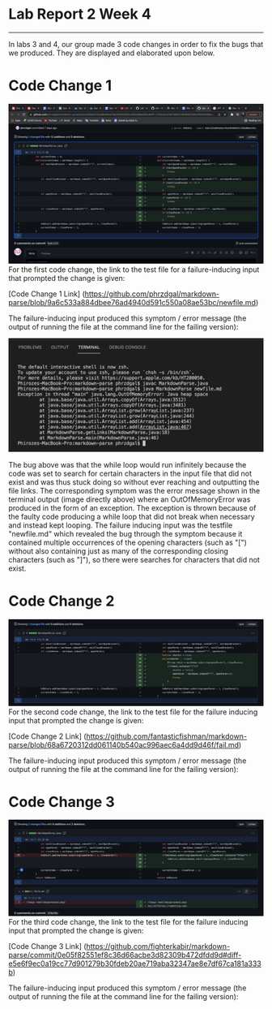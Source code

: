 # Lab Report 2 Week 4
---
In labs 3 and 4, our group made 3 code changes in order to fix the bugs that we produced. They are displayed and elaborated upon below. 

# Code Change 1
![Image 1](LL1.png)
For the first code change, the link to the test file for a failure-inducing input that prompted the change is given: 

[Code Change 1 Link] (https://github.com/phrzdgal/markdown-parse/blob/9a6c533a884dbee76ad4940d591c550a08ae53bc/newfile.md)

The failure-inducing input produced this symptom / error message (the output of running the file at the command line for the failing version):

![Image 1](ZZ.png)

The bug above was that the while loop would run infinitely because the code was set to search for certain characters in the input file that did not exist and was thus stuck doing so without ever reaching and outputting the file links. The corresponding symptom was the error message shown in the terminal output (image directly above) where an OutOfMemoryError was produced in the form of an exception. The exception is thrown because of the faulty code producing a while loop that did not break when necessary and instead kept looping. The failure inducing input was the testfile "newfile.md" which revealed the bug through the symptom because it contained multiple occurrences of the opening characters (such as "[") without also containing just as many of the corresponding closing characters (such as "]"), so there were searches for characters that did not exist. 

# Code Change 2
![Image 2](LL2.png)
For the second code change, the link to the test file for the failure inducing input that prompted the change is given: 

[Code Change 2 Link] (https://github.com/fantasticfishman/markdown-parse/blob/68a6720312dd061140b540ac996aec6a4dd9d46f/fail.md)

The failure-inducing input produced this symptom / error message (the output of running the file at the command line for the failing version):

# Code Change 3
![Image 3](LL3.png)
For the third code change, the link to the test file for the failure inducing input that prompted the change is given: 

[Code Change 3 Link] (https://github.com/fighterkabir/markdown-parse/commit/0e05f82551ef8c36d66acbe3d82309b472dfdd9d#diff-e5e6f9ec0a19cc77d901279b30fdeb20ae719aba32347ae8e7df67ca181a333b)

The failure-inducing input produced this symptom / error message (the output of running the file at the command line for the failing version): 




